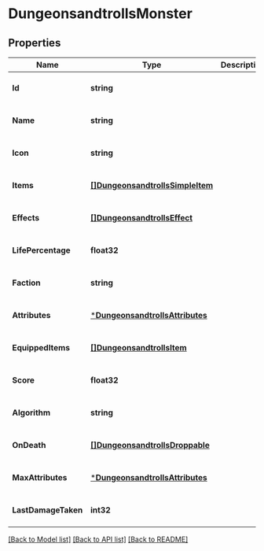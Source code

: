 # DungeonsandtrollsMonster

## Properties
Name | Type | Description | Notes
------------ | ------------- | ------------- | -------------
**Id** | **string** |  | [optional] [default to null]
**Name** | **string** |  | [optional] [default to null]
**Icon** | **string** |  | [optional] [default to null]
**Items** | [**[]DungeonsandtrollsSimpleItem**](dungeonsandtrollsSimpleItem.md) |  | [optional] [default to null]
**Effects** | [**[]DungeonsandtrollsEffect**](dungeonsandtrollsEffect.md) |  | [optional] [default to null]
**LifePercentage** | **float32** |  | [optional] [default to null]
**Faction** | **string** |  | [optional] [default to null]
**Attributes** | [***DungeonsandtrollsAttributes**](dungeonsandtrollsAttributes.md) |  | [optional] [default to null]
**EquippedItems** | [**[]DungeonsandtrollsItem**](dungeonsandtrollsItem.md) |  | [optional] [default to null]
**Score** | **float32** |  | [optional] [default to null]
**Algorithm** | **string** |  | [optional] [default to null]
**OnDeath** | [**[]DungeonsandtrollsDroppable**](dungeonsandtrollsDroppable.md) |  | [optional] [default to null]
**MaxAttributes** | [***DungeonsandtrollsAttributes**](dungeonsandtrollsAttributes.md) |  | [optional] [default to null]
**LastDamageTaken** | **int32** |  | [optional] [default to null]

[[Back to Model list]](../README.md#documentation-for-models) [[Back to API list]](../README.md#documentation-for-api-endpoints) [[Back to README]](../README.md)

